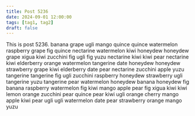 ```yaml
---
title: Post 5236
date: 2024-09-01 12:00:00
tags: [tag1, tag2]
draft: false
---
```

This is post 5236.
banana
grape
ugli
mango
quince
quince
watermelon
raspberry
grape
fig
quince
nectarine
watermelon
kiwi
honeydew
honeydew
grape
xigua
kiwi
zucchini
fig
ugli
fig
yuzu
nectarine
kiwi
kiwi
pear
nectarine
kiwi
elderberry
orange
watermelon
tangerine
date
honeydew
honeydew
strawberry
grape
kiwi
elderberry
date
pear
nectarine
zucchini
apple
yuzu
tangerine
tangerine
fig
ugli
zucchini
raspberry
honeydew
strawberry
ugli
tangerine
yuzu
tangerine
pear
watermelon
honeydew
banana
honeydew
fig
banana
raspberry
watermelon
fig
kiwi
mango
apple
pear
fig
xigua
kiwi
kiwi
lemon
orange
zucchini
pear
quince
pear
kiwi
ugli
orange
cherry
mango
apple
kiwi
pear
ugli
ugli
watermelon
date
pear
strawberry
orange
mango
yuzu
